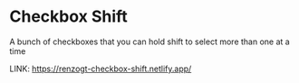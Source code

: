 # Checkbox Shift
A bunch of checkboxes that you can hold shift to select more than one at a time

LINK: https://renzogt-checkbox-shift.netlify.app/
